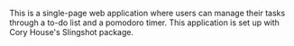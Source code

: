 This is a single-page web application where users can manage their tasks through a to-do list and a pomodoro timer. This application is set up with Cory House's Slingshot package.
